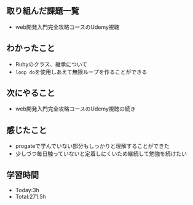 ## 取り組んだ課題一覧
- web開発入門完全攻略コースのUdemy視聴
  
## わかったこと
- Rubyのクラス、継承について
- `loop do`を使用しあえて無限ループを作ることができる
  
## 次にやること
- web開発入門完全攻略コースのUdemy視聴の続き
  
## 感じたこと
- progateで学んでいない部分もしっかりと理解することができた
- 少しづつ毎日触っていないと定着しにくいため継続して勉強を続けたい
  
## 学習時間
- Today:3h
- Total:271.5h
